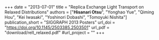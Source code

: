 +++
date = "2013-07-01"
title = "Replica Exchange Light Transport on Relaxed Distributions"
authors = ["**Hisanari Otsu**", "Yonghao Yue", "Qiming Hou", "Kei Iwasaki", "Yoshinori Dobashi", "Tomoyuki Nishita"]
publication_short = "SIGGRAPH 2013 Posters"
url_doi = "https://doi.org/10.1145/2503385.2503501"
url_pdf = "download/relt_relaxed.pdf"
#url_project = ""
+++

